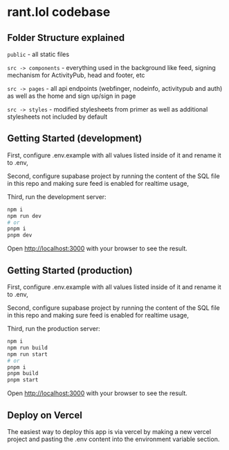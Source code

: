 # rant.lol codebase

## Folder Structure explained

`public` - all static files

`src -> components` - everything used in the background like feed, signing mechanism for ActivityPub, head and footer, etc

`src -> pages` - all api endpoints (webfinger, nodeinfo, activitypub and auth) as well as the home and sign up/sign in page

`src -> styles` - modified stylesheets from primer as well as additional stylesheets not included by default

## Getting Started (development)

First, configure .env.example with all values listed inside of it and rename it to .env,

Second, configure supabase project by running the content of the SQL file in this repo and making sure feed is enabled for realtime usage,

Third, run the development server:

```bash
npm i
npm run dev
# or
pnpm i
pnpm dev
```

Open [http://localhost:3000](http://localhost:3000) with your browser to see the result.

## Getting Started (production)

First, configure .env.example with all values listed inside of it and rename it to .env,

Second, configure supabase project by running the content of the SQL file in this repo and making sure feed is enabled for realtime usage,

Third, run the production server:

```bash
npm i
npm run build
npm run start
# or
pnpm i
pnpm build
pnpm start
```

Open [http://localhost:3000](http://localhost:3000) with your browser to see the result.

## Deploy on Vercel

The easiest way to deploy this app is via vercel by making a new vercel project and pasting the .env content into the environment variable section.
